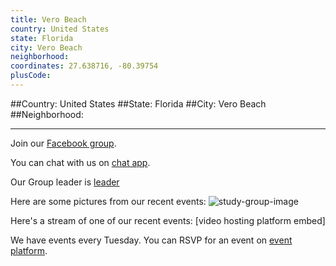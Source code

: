 ```yaml
---
title: Vero Beach
country: United States
state: Florida
city: Vero Beach
neighborhood: 
coordinates: 27.638716, -80.39754
plusCode:
---
```


##Country: United States
##State: Florida
##City: Vero Beach
##Neighborhood: 
*****
Join our [Facebook group](https://www.facebook.com/groups/free.code.camp.vero.beach).

You can chat with us on [chat app]().

Our Group leader is [leader]()

Here are some pictures from our recent events:
![study-group-image]()

Here's a stream of one of our recent events:
[video hosting platform embed]

We have events every Tuesday. You can RSVP for an event on [event platform]().
